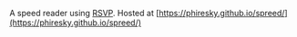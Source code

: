 A speed reader using [RSVP](https://en.wikipedia.org/wiki/Rapid_Serial_Visual_Presentation).
Hosted at [https://phiresky.github.io/spreed/](https://phiresky.github.io/spreed/)
